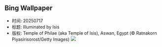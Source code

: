 ## Bing Wallpaper
- 时间: 20250717
- 标题: Illuminated by Isis
- 版权: Temple of Philae (aka Temple of Isis), Aswan, Egypt (© Ratnakorn Piyasirisorost/Getty Images)
![](https://cn.bing.com/th?id=OHR.TemplePhilae_EN-US5062419351_UHD.jpg&rf=LaDigue_UHD.jpg&pid=hp&w=3840&h=2160&rs=1&c=4)
